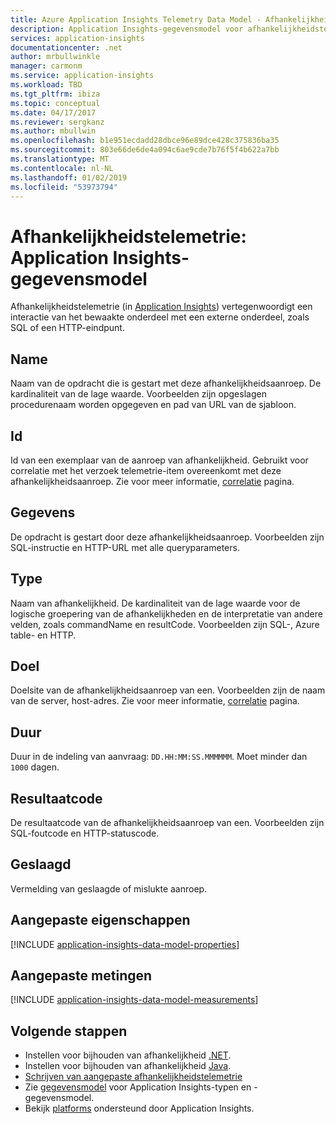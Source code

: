 ```yaml
---
title: Azure Application Insights Telemetry Data Model - Afhankelijkheidstelemetrie | Microsoft Docs
description: Application Insights-gegevensmodel voor afhankelijkheidstelemetrie
services: application-insights
documentationcenter: .net
author: mrbullwinkle
manager: carmonm
ms.service: application-insights
ms.workload: TBD
ms.tgt_pltfrm: ibiza
ms.topic: conceptual
ms.date: 04/17/2017
ms.reviewer: sergkanz
ms.author: mbullwin
ms.openlocfilehash: b1e951ecdadd28dbce96e89dce428c375836ba35
ms.sourcegitcommit: 803e66de6de4a094c6ae9cde7b76f5f4b622a7bb
ms.translationtype: MT
ms.contentlocale: nl-NL
ms.lasthandoff: 01/02/2019
ms.locfileid: "53973794"
---
```

# <a name="dependency-telemetry-application-insights-data-model"></a>Afhankelijkheidstelemetrie: Application Insights-gegevensmodel

Afhankelijkheidstelemetrie (in [Application Insights](../../application-insights/app-insights-overview.md)) vertegenwoordigt een interactie van het bewaakte onderdeel met een externe onderdeel, zoals SQL of een HTTP-eindpunt.

## <a name="name"></a>Name

Naam van de opdracht die is gestart met deze afhankelijkheidsaanroep. De kardinaliteit van de lage waarde. Voorbeelden zijn opgeslagen procedurenaam worden opgegeven en pad van URL van de sjabloon.

## <a name="id"></a>Id

Id van een exemplaar van de aanroep van afhankelijkheid. Gebruikt voor correlatie met het verzoek telemetrie-item overeenkomt met deze afhankelijkheidsaanroep. Zie voor meer informatie, [correlatie](../../azure-monitor/app/correlation.md) pagina.

## <a name="data"></a>Gegevens

De opdracht is gestart door deze afhankelijkheidsaanroep. Voorbeelden zijn SQL-instructie en HTTP-URL met alle queryparameters.

## <a name="type"></a>Type

Naam van afhankelijkheid. De kardinaliteit van de lage waarde voor de logische groepering van de afhankelijkheden en de interpretatie van andere velden, zoals commandName en resultCode. Voorbeelden zijn SQL-, Azure table- en HTTP.

## <a name="target"></a>Doel

Doelsite van de afhankelijkheidsaanroep van een. Voorbeelden zijn de naam van de server, host-adres. Zie voor meer informatie, [correlatie](../../azure-monitor/app/correlation.md) pagina.

## <a name="duration"></a>Duur

Duur in de indeling van aanvraag: `DD.HH:MM:SS.MMMMMM`. Moet minder dan `1000` dagen.

## <a name="result-code"></a>Resultaatcode

De resultaatcode van de afhankelijkheidsaanroep van een. Voorbeelden zijn SQL-foutcode en HTTP-statuscode.

## <a name="success"></a>Geslaagd

Vermelding van geslaagde of mislukte aanroep.

## <a name="custom-properties"></a>Aangepaste eigenschappen

[!INCLUDE [application-insights-data-model-properties](../../../includes/application-insights-data-model-properties.md)]

## <a name="custom-measurements"></a>Aangepaste metingen

[!INCLUDE [application-insights-data-model-measurements](../../../includes/application-insights-data-model-measurements.md)]


## <a name="next-steps"></a>Volgende stappen

- Instellen voor bijhouden van afhankelijkheid [.NET](../../azure-monitor/app/asp-net-dependencies.md).
- Instellen voor bijhouden van afhankelijkheid [Java](../../azure-monitor/app/java-agent.md).
- [Schrijven van aangepaste afhankelijkheidstelemetrie](../../azure-monitor/app/api-custom-events-metrics.md#trackdependency)
- Zie [gegevensmodel](data-model.md) voor Application Insights-typen en -gegevensmodel.
- Bekijk [platforms](../../application-insights/app-insights-platforms.md) ondersteund door Application Insights.
